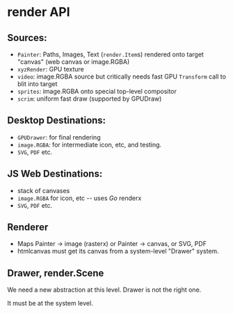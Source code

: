 # render API

## Sources:
* `Painter`: Paths, Images, Text (`render.Item`s) rendered onto target "canvas" (web canvas or image.RGBA)
* `xyzRender`: GPU texture
* `video`: image.RGBA source but critically needs fast GPU `Transform` call to blit into target
* `sprites`: image.RGBA onto special top-level compositor
* `scrim`: uniform fast draw (supported by GPUDraw)

## Desktop Destinations:
* `GPUDrawer`: for final rendering
* `image.RGBA`: for intermediate icon, etc, and testing.
* `SVG`, `PDF` etc.

## JS Web Destinations:
* stack of canvases
* `image.RGBA` for icon, etc -- uses _Go_ renderx
* `SVG`, `PDF` etc.

## Renderer

* Maps Painter -> image (rasterx) or Painter -> canvas, or SVG, PDF
* htmlcanvas must get its canvas from a system-level "Drawer" system.

## Drawer, render.Scene

We need a new abstraction at this level.  Drawer is not the right one.

It must be at the system level.


